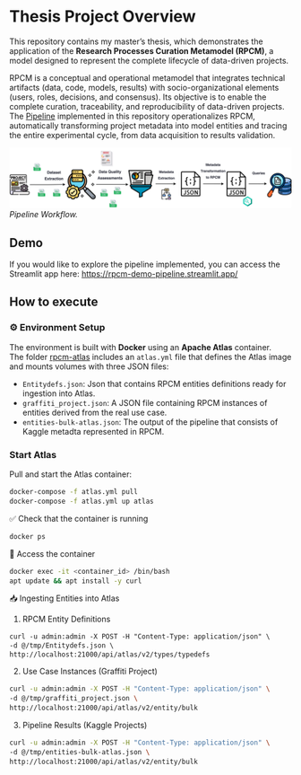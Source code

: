 # Thesis Project Overview

This repository contains my master’s thesis, which demonstrates the application of the **Research Processes Curation Metamodel (RPCM)**, a model designed to represent the complete lifecycle of data-driven projects. 

RPCM is a conceptual and operational metamodel that integrates technical artifacts (data, code, models, results) with socio-organizational elements (users, roles, decisions, and consensus). Its objective is to enable the complete curation, traceability, and reproducibility of data-driven projects. The [Pipeline](./pipeline/) implemented in this repository operationalizes RPCM, automatically transforming project metadata into model entities and tracing the entire experimental cycle, from data acquisition to results validation.

![pipeline](/images/pipeline.png)
*Pipeline Workflow.*



## Demo

If you would like to explore the pipeline implemented, you can access the Streamlit app here: https://rpcm-demo-pipeline.streamlit.app/

## How to execute

### ⚙️ Environment Setup

The environment is built with **Docker** using an **Apache Atlas** container.  
The folder [rpcm-atlas](./rpcm-atlas) includes an `atlas.yml` file that defines the Atlas image and mounts volumes with three JSON files:  

- `Entitydefs.json`: Json that contains RPCM entities definitions ready for ingestion into Atlas.  
- `graffiti_project.json`: A JSON file containing RPCM instances of entities derived from the real use case.
- `entities-bulk-atlas.json`: The output of the pipeline that consists of Kaggle metadta represented in RPCM.

### Start Atlas

Pull and start the Atlas container:

```bash
docker-compose -f atlas.yml pull
docker-compose -f atlas.yml up atlas
```
✅ Check that the container is running
```bash
docker ps
```
🔑 Access the container
```bash
docker exec -it <container_id> /bin/bash
apt update && apt install -y curl
```

📥 Ingesting Entities into Atlas
1. RPCM Entity Definitions
```
curl -u admin:admin -X POST -H "Content-Type: application/json" \
-d @/tmp/Entitydefs.json \
http://localhost:21000/api/atlas/v2/types/typedefs
```
2. Use Case Instances (Graffiti Project)
```bash
curl -u admin:admin -X POST -H "Content-Type: application/json" \
-d @/tmp/graffiti_project.json \
http://localhost:21000/api/atlas/v2/entity/bulk
```
3. Pipeline Results (Kaggle Projects)
```bash
curl -u admin:admin -X POST -H "Content-Type: application/json" \
-d @/tmp/entities-bulk-atlas.json \
http://localhost:21000/api/atlas/v2/entity/bulk
```


